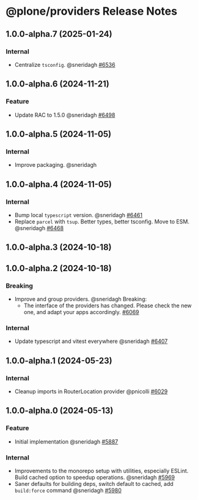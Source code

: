 # @plone/providers Release Notes

<!-- Do *NOT* add new change log entries to this file.
     You should create a file in the news directory instead.
     For helpful instructions, please see:
     https://6.docs.plone.org/contributing/index.html#contributing-change-log-label
-->

<!-- towncrier release notes start -->

## 1.0.0-alpha.7 (2025-01-24)

### Internal

- Centralize `tsconfig`. @sneridagh [#6536](https://github.com/plone/volto/issues/6536)

## 1.0.0-alpha.6 (2024-11-21)

### Feature

- Update RAC to 1.5.0 @sneridagh [#6498](https://github.com/plone/volto/issues/6498)

## 1.0.0-alpha.5 (2024-11-05)

### Internal

- Improve packaging. @sneridagh 

## 1.0.0-alpha.4 (2024-11-05)

### Internal

- Bump local `typescript` version. @sneridagh [#6461](https://github.com/plone/volto/issues/6461)
- Replace `parcel` with `tsup`. Better types, better tsconfig. Move to ESM. @sneridagh [#6468](https://github.com/plone/volto/issues/6468)

## 1.0.0-alpha.3 (2024-10-18)

## 1.0.0-alpha.2 (2024-10-18)

### Breaking

- Improve and group providers. @sneridagh
  Breaking:
    - The interface of the providers has changed. Please check the new one, and adapt your apps accordingly. [#6069](https://github.com/plone/volto/issues/6069)

### Internal

- Update typescript and vitest everywhere @sneridagh [#6407](https://github.com/plone/volto/issues/6407)

## 1.0.0-alpha.1 (2024-05-23)

### Internal

- Cleanup imports in RouterLocation provider @pnicolli [#6029](https://github.com/plone/volto/issues/6029)

## 1.0.0-alpha.0 (2024-05-13)

### Feature

- Initial implementation @sneridagh [#5887](https://github.com/plone/volto/issues/5887)

### Internal

- Improvements to the monorepo setup with utilities, especially ESLint. Build cached option to speedup operations. @sneridagh [#5969](https://github.com/plone/volto/issues/5969)
- Saner defaults for building deps, switch default to cached, add `build:force` command @sneridagh [#5980](https://github.com/plone/volto/issues/5980)

